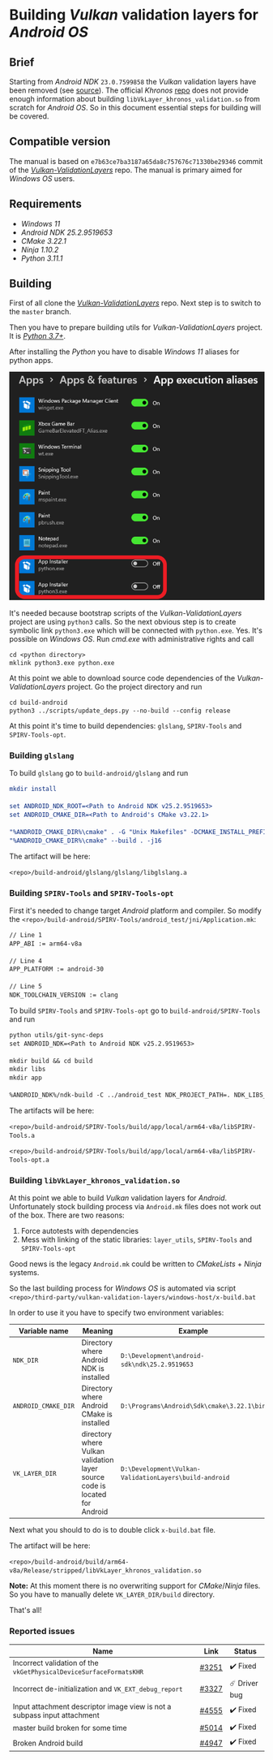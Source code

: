 # Building _Vulkan_ validation layers for _Android OS_

## Brief

Starting from _Android NDK_ `23.0.7599858` the _Vulkan_ validation layers have been removed (see [source](https://github.com/android/ndk/wiki/Changelog-r23)). The official _Khronos_ [repo](https://github.com/KhronosGroup/Vulkan-ValidationLayers) does not provide enough information about building `libVkLayer_khronos_validation.so` from scratch for _Android OS_. So in this document essential steps for building will be covered.

## Compatible version

The manual is based on `e7b63ce7ba3187a65da8c757676c71330be29346` commit of the [_Vulkan-ValidationLayers_](https://github.com/KhronosGroup/Vulkan-ValidationLayers) repo. The manual is primary aimed for _Windows OS_ users.

## Requirements

- _Windows 11_
- _Android NDK 25.2.9519653_
- _CMake 3.22.1_
- _Ninja 1.10.2_
- _Python 3.11.1_

## Building

First of all clone the [_Vulkan-ValidationLayers_](https://github.com/KhronosGroup/Vulkan-ValidationLayers) repo. Next step is to switch to the `master` branch.

Then you have to prepare building utils for _Vulkan-ValidationLayers_ project. It is [_Python 3.7+_](https://www.python.org/).

After installing the _Python_ you have to disable _Windows 11_ aliases for python apps.

<img src="./images/python-windows-aliases.png" width="629" />

It's needed because bootstrap scripts of the _Vulkan-ValidationLayers_ project are using `python3` calls. So the next obvious step is to create symbolic link `python3.exe` which will be connected with `python.exe`. Yes. It's possible on _Windows OS_. Run _cmd.exe_ with administrative rights and call

```batch
cd <python directory>
mklink python3.exe python.exe
```

At this point we able to download source code dependencies of the _Vulkan-ValidationLayers_ project. Go the project directory and run

```batch
cd build-android
python3 ../scripts/update_deps.py --no-build --config release
```

At this point it's time to build dependencies: `glslang`, `SPIRV-Tools` and `SPIRV-Tools-opt`.

### Building `glslang`

To build `glslang` go to `build-android/glslang` and run

```cmake
mkdir install

set ANDROID_NDK_ROOT=<Path to Android NDK v25.2.9519653>
set ANDROID_CMAKE_DIR=<Path to Android's CMake v3.22.1>

"%ANDROID_CMAKE_DIR%\cmake" . -G "Unix Makefiles" -DCMAKE_INSTALL_PREFIX=./install -DANDROID_ABI=arm64-v8a -DCMAKE_BUILD_TYPE=Release -DANDROID_STL=c++_static -DANDROID_PLATFORM=android-30 -DCMAKE_SYSTEM_NAME=Android -DANDROID_TOOLCHAIN=clang -DANDROID_ARM_MODE=arm -DCMAKE_MAKE_PROGRAM=%ANDROID_NDK_ROOT%/prebuilt/windows-x86_64/bin/make -DCMAKE_TOOLCHAIN_FILE=%ANDROID_NDK_ROOT%/build/cmake/android.toolchain.cmake
"%ANDROID_CMAKE_DIR%\cmake" --build . -j16
```

The artifact will be here:

`<repo>/build-android/glslang/glslang/libglslang.a`

### Building `SPIRV-Tools` and `SPIRV-Tools-opt`

First it's needed to change target _Android_ platform and compiler. So modify the `<repo>/build-android/SPIRV-Tools/android_test/jni/Application.mk`:

```txt
// Line 1
APP_ABI := arm64-v8a

// Line 4
APP_PLATFORM := android-30

// Line 5
NDK_TOOLCHAIN_VERSION := clang
```

To build `SPIRV-Tools` and `SPIRV-Tools-opt` go to `build-android/SPIRV-Tools` and run

```txt
python utils/git-sync-deps
set ANDROID_NDK=<Path to Android NDK v25.2.9519653>

mkdir build && cd build
mkdir libs
mkdir app

%ANDROID_NDK%/ndk-build -C ../android_test NDK_PROJECT_PATH=. NDK_LIBS_OUT=%CD%\libs NDK_APP_OUT=%CD%\app -j16
```

The artifacts will be here:

`<repo>/build-android/SPIRV-Tools/build/app/local/arm64-v8a/libSPIRV-Tools.a`

`<repo>/build-android/SPIRV-Tools/build/app/local/arm64-v8a/libSPIRV-Tools-opt.a`

### Building `libVkLayer_khronos_validation.so`

At this point we able to build _Vulkan_ validation layers for _Android_. Unfortunately stock building process via `Android.mk` files does not work out of the box. There are two reasons:

1) Force autotests with dependencies
2) Mess with linking of the static libraries: `layer_utils`, `SPIRV-Tools` and `SPIRV-Tools-opt`

Good news is the legacy `Android.mk` could be written to _CMakeLists_ + _Ninja_ systems.

So the last building process for _Windows OS_ is automated via script `<repo>/third-party/vulkan-validation-layers/windows-host/x-build.bat`

In order to use it you have to specify two environment variables:

Variable name | Meaning | Example
--- | --- | ---
`NDK_DIR` | Directory where Android NDK is installed | `D:\Development\android-sdk\ndk\25.2.9519653`
`ANDROID_CMAKE_DIR` | Directory where Android CMake is installed | `D:\Programs\Android\Sdk\cmake\3.22.1\bin`
`VK_LAYER_DIR` | directory where Vulkan validation layer source code is located for Android | `D:\Development\Vulkan-ValidationLayers\build-android`


Next what you should to do is to double click `x-build.bat` file.

The artifact will be here:

`<repo>/build-android/build/arm64-v8a/Release/stripped/libVkLayer_khronos_validation.so`

**Note:** At this moment there is no overwriting support for _CMake_/_Ninja_ files. So you have to manually delete `VK_LAYER_DIR/build` directory.

That's all!

### Reported issues

Name | Link | Status
--- | --- | ---
Incorrect validation of the `vkGetPhysicalDeviceSurfaceFormatsKHR` | [#3251](https://github.com/KhronosGroup/Vulkan-ValidationLayers/issues/3251) | ✔️ Fixed
Incorrect de-initialization and `VK_EXT_debug_report` | [#3327](https://github.com/KhronosGroup/Vulkan-ValidationLayers/issues/3327) | ☄️ Driver bug
Input attachment descriptor image view is not a subpass input attachment | [#4555](https://github.com/KhronosGroup/Vulkan-ValidationLayers/issues/4555) | ✔️ Fixed
master build broken for some time | [#5014](https://github.com/KhronosGroup/SPIRV-Tools/issues/5014) | ✔️ Fixed
Broken Android build | [#4947](https://github.com/KhronosGroup/Vulkan-ValidationLayers/issues/4947) | ✔️ Fixed